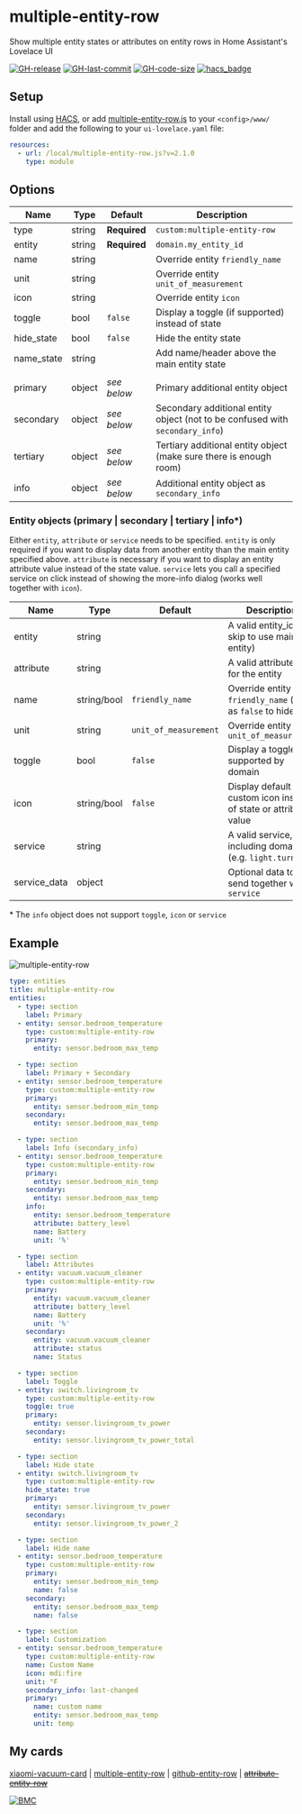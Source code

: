 # multiple-entity-row
Show multiple entity states or attributes on entity rows in Home Assistant's Lovelace UI

[![GH-release](https://img.shields.io/badge/version-2.1.0-red.svg?style=flat-square)](https://raw.githubusercontent.com/benct/lovelace-multiple-entity-row/master/multiple-entity-row.js)
[![GH-last-commit](https://img.shields.io/github/last-commit/benct/lovelace-multiple-entity-row.svg?style=flat-square)](https://github.com/benct/lovelace-multiple-entity-row/commits/master)
[![GH-code-size](https://img.shields.io/github/languages/code-size/benct/lovelace-multiple-entity-row.svg?style=flat-square)](https://github.com/benct/lovelace-multiple-entity-row)
[![hacs_badge](https://img.shields.io/badge/HACS-Default-orange.svg)](https://github.com/custom-components/hacs)

## Setup

Install using [HACS](https://hacs.xyz/), or add [multiple-entity-row.js](https://raw.githubusercontent.com/benct/lovelace-multiple-entity-row/master/multiple-entity-row.js)
to your `<config>/www/` folder and add the following to your `ui-lovelace.yaml` file:

```yaml
resources:
  - url: /local/multiple-entity-row.js?v=2.1.0
    type: module
```

## Options

| Name | Type | Default | Description
| ---- | ---- | ------- | -----------
| type | string | **Required** | `custom:multiple-entity-row`
| entity | string | **Required** | `domain.my_entity_id`
| name | string | | Override entity `friendly_name`
| unit | string | | Override entity `unit_of_measurement`
| icon | string | | Override entity `icon`
| toggle | bool | `false` | Display a toggle (if supported) instead of state
| hide_state | bool | `false` | Hide the entity state
| name_state | string | | Add name/header above the main entity state
| | | |
| primary | object | *see below* | Primary additional entity object
| secondary | object | *see below* | Secondary additional entity object (not to be confused with `secondary_info`)
| tertiary | object | *see below* | Tertiary additional entity object (make sure there is enough room)
| info | object | *see below* | Additional entity object as `secondary_info`

### Entity objects (primary | secondary | tertiary | info*)

Either `entity`, `attribute` or `service` needs to be specified. `entity` is only required if you want to display data from another entity
than the main entity specified above. `attribute` is necessary if you want to display an entity attribute value instead of the state
value. `service` lets you call a specified service on click instead of showing the more-info dialog (works well together with `icon`).

| Name | Type | Default | Description
| ---- | ---- | ------- | -----------
| entity | string | | A valid entity_id (or skip to use main entity)
| attribute | string | | A valid attribute key for the entity
| name | string/bool | `friendly_name` | Override entity `friendly_name` (set as `false` to hide)
| unit | string | `unit_of_measurement` | Override entity `unit_of_measurement`
| toggle | bool | `false` | Display a toggle if supported by domain
| icon | string/bool | `false` | Display default or custom icon instead of state or attribute value
| service | string | | A valid service, including domain (e.g. `light.turn_on`)
| service_data | object | | Optional data to send together with `service`

\* The `info` object does not support `toggle`, `icon` or `service`

## Example

![multiple-entity-row](https://raw.githubusercontent.com/benct/lovelace-multiple-entity-row/master/example.png)

```yaml
type: entities
title: multiple-entity-row
entities:
  - type: section
    label: Primary
  - entity: sensor.bedroom_temperature
    type: custom:multiple-entity-row
    primary:
      entity: sensor.bedroom_max_temp

  - type: section
    label: Primary + Secondary
  - entity: sensor.bedroom_temperature
    type: custom:multiple-entity-row
    primary:
      entity: sensor.bedroom_min_temp
    secondary:
      entity: sensor.bedroom_max_temp

  - type: section
    label: Info (secondary_info)
  - entity: sensor.bedroom_temperature
    type: custom:multiple-entity-row
    primary:
      entity: sensor.bedroom_min_temp
    secondary:
      entity: sensor.bedroom_max_temp
    info:
      entity: sensor.bedroom_temperature
      attribute: battery_level
      name: Battery
      unit: '%'

  - type: section
    label: Attributes
  - entity: vacuum.vacuum_cleaner
    type: custom:multiple-entity-row
    primary:
      entity: vacuum.vacuum_cleaner
      attribute: battery_level
      name: Battery
      unit: '%'
    secondary:
      entity: vacuum.vacuum_cleaner
      attribute: status
      name: Status

  - type: section
    label: Toggle
  - entity: switch.livingroom_tv
    type: custom:multiple-entity-row
    toggle: true
    primary:
      entity: sensor.livingroom_tv_power
    secondary:
      entity: sensor.livingroom_tv_power_total

  - type: section
    label: Hide state
  - entity: switch.livingroom_tv
    type: custom:multiple-entity-row
    hide_state: true
    primary:
      entity: sensor.livingroom_tv_power
    secondary:
      entity: sensor.livingroom_tv_power_2

  - type: section
    label: Hide name
  - entity: sensor.bedroom_temperature
    type: custom:multiple-entity-row
    primary:
      entity: sensor.bedroom_min_temp
      name: false
    secondary:
      entity: sensor.bedroom_max_temp
      name: false

  - type: section
    label: Customization
  - entity: sensor.bedroom_temperature
    type: custom:multiple-entity-row
    name: Custom Name
    icon: mdi:fire
    unit: °F
    secondary_info: last-changed
    primary:
      name: custom name
      entity: sensor.bedroom_max_temp
      unit: temp
```

## My cards

[xiaomi-vacuum-card](https://github.com/benct/lovelace-xiaomi-vacuum-card) | 
[multiple-entity-row](https://github.com/benct/lovelace-multiple-entity-row) | 
[github-entity-row](https://github.com/benct/lovelace-github-entity-row) | 
[~~attribute-entity-row~~](https://github.com/benct/lovelace-attribute-entity-row)

[![BMC](https://www.buymeacoffee.com/assets/img/custom_images/white_img.png)](https://www.buymeacoff.ee/benct)
